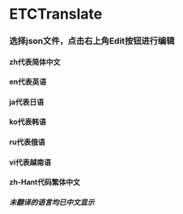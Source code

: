 # ETCTranslate

### 选择json文件，点击右上角Edit按钮进行编辑

#### zh代表简体中文
#### en代表英语
#### ja代表日语
#### ko代表韩语
#### ru代表俄语
#### vi代表越南语
#### zh-Hant代码繁体中文

##### 未翻译的语言均已中文显示
